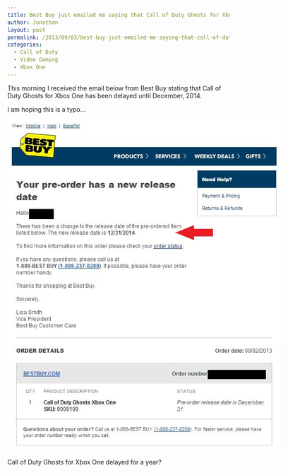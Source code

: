 ```yaml
---
title: Best Buy just emailed me saying that Call of Duty Ghosts for Xbox One has been delayed for a year?
author: Jonathan
layout: post
permalink: /2013/09/03/best-buy-just-emailed-me-saying-that-call-of-duty-ghosts-for-xbox-one-has-been-delayed-for-a-year/
categories:
  - Call of Duty
  - Video Gaming
  - Xbox One
---
```

This morning I received the email below from Best Buy stating that Call of Duty Ghosts for Xbox One has been delayed until December, 2014.

I am hoping this is a typo&#8230;

<div id="attachment_276" class="wp-caption aligncenter" style="width: 631px">
  <a href="/images/posts/2013/09/call-of-duty-ghosts-delayed-until-2014.jpg"><img class="size-full wp-image-276" alt="Call of Duty Ghosts for Xbox One delayed for a year" src="/images/posts/2013/09/call-of-duty-ghosts-delayed-until-2014.jpg" width="621" height="750" /></a><p class="wp-caption-text">
    Call of Duty Ghosts for Xbox One delayed for a year?
  </p>
</div>
